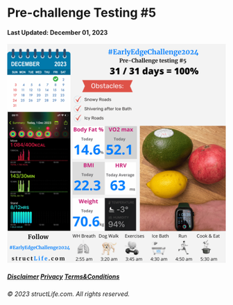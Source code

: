 # Pre-challenge Testing #5

#### Last Updated: December 01, 2023

![Daily report for December 01, 2023 from structLife.com for a 2024 daily morning routine pre-challenge testing 5 - EarlyEdgeChallenge2024. ](../images/products/challenge-2023-12-01-pre-challenge-testing-5-EarlyEdgeChallenge2024.png)


##### [Disclaimer](/#/about-disclaimer)  [Privacy](/#/about-privacy-policy)  [Terms&Conditions](/#/about-terms-conditions)

###### © 2023 structLife.com. All rights reserved.